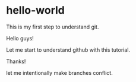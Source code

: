 # hello-world
This is my first step to understand git.

Hello guys!

Let me start to understand github with this tutorial.

Thanks!

let me intentionally make branches conflict.
